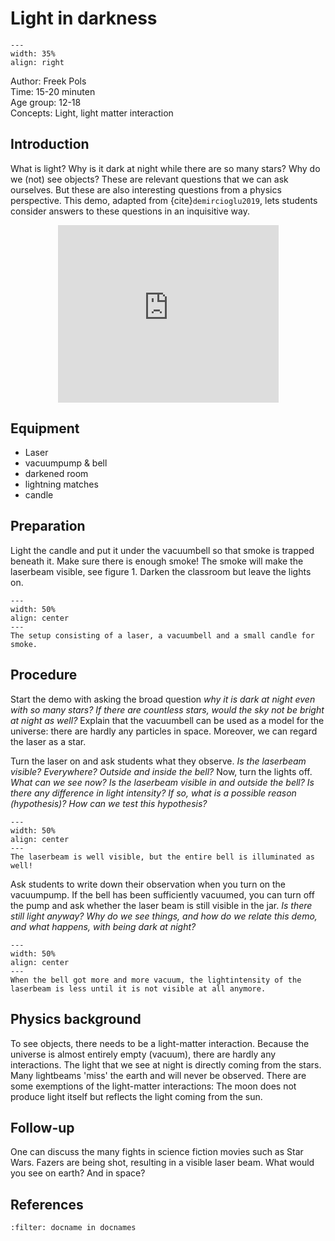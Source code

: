 # Light in darkness

<div style="clear: both;">

```{figure} ../../figures/confirmed.png
---
width: 35%
align: right
```

</div>

Author: Freek Pols\
Time: 15-20 minuten\
Age group: 12-18\
Concepts: Light, light matter interaction

## Introduction
What is light? Why is it dark at night while there are so many stars? Why do we (not) see objects? These are relevant questions that we can ask ourselves. But these are also interesting questions from a physics perspective. This demo, adapted from {cite}`demircioglu2019`, lets students consider answers to these questions in an inquisitive way.

<div style="display: flex; justify-content: center;">
    <div style="position: relative; width: 70%; height: 0; padding-bottom: 56.25%;">
        <iframe
            src="https://www.youtube.com/embed/YDBr1Lof_mI?si=RhTC31XHv-6gL4Kl"
            style="position: absolute; top: 0; left: 0; width: 100%; height: 100%;"
            frameborder="0"
            allow="accelerometer; autoplay; clipboard-write; encrypted-media; gyroscope; picture-in-picture"
            allowfullscreen
        ></iframe>
    </div>
</div>



## Equipment
* Laser
* vacuumpump & bell
* darkened room
* lightning matches
* candle

## Preparation
Light the candle and put it under the vacuumbell so that smoke is trapped beneath it. Make sure there is enough smoke! The smoke will make the laserbeam visible, see figure 1. Darken the classroom but leave the lights on.

```{figure} demo03_figure1.jpg
---
width: 50%
align: center
---
The setup consisting of a laser, a vacuumbell and a small candle for smoke.
```


## Procedure
Start the demo with asking the broad question *why it is dark at night even with so many stars? If there are countless stars, would the sky not be bright at night as well?* Explain that the vacuumbell can be used as a model for the universe: there are hardly any particles in space. Moreover, we can regard the laser as a star.
 
Turn the laser on and ask students what they observe. *Is the laserbeam visible? Everywhere? Outside and inside the bell?* Now, turn the lights off. *What can we see now? Is the laserbeam visible in and outside the bell? Is there any difference in light intensity? If so, what is a possible reason (hypothesis)? How can we test this hypothesis?*

```{figure} demo03_figure2.jpg
---
width: 50%
align: center
---
The laserbeam is well visible, but the entire bell is illuminated as well!
```
Ask students to write down their observation when you turn on the vacuumpump. If the bell has been sufficiently vacuumed, you can turn off the pump and ask whether the laser beam is still visible in the jar. *Is there still light anyway? Why do we see things, and how do we relate this demo, and what happens, with being dark at night?*

```{figure} demo03_figure3.jpg
---
width: 50%
align: center
---
When the bell got more and more vacuum, the lightintensity of the laserbeam is less until it is not visible at all anymore.
```

## Physics background
To see objects, there needs to be a light-matter interaction. Because the universe is almost entirely empty (vacuum), there are hardly any interactions. The light that we see at night is directly coming from the stars. Many lightbeams 'miss' the earth and will never be observed. There are some exemptions of the light-matter interactions: The moon does not produce light itself but reflects the light coming from the sun. 

## Follow-up
One can discuss the many fights in science fiction movies such as Star Wars. Fazers are being shot, resulting in a visible laser beam. What would you see on earth? And in space?

## References
```{bibliography}
:filter: docname in docnames
```